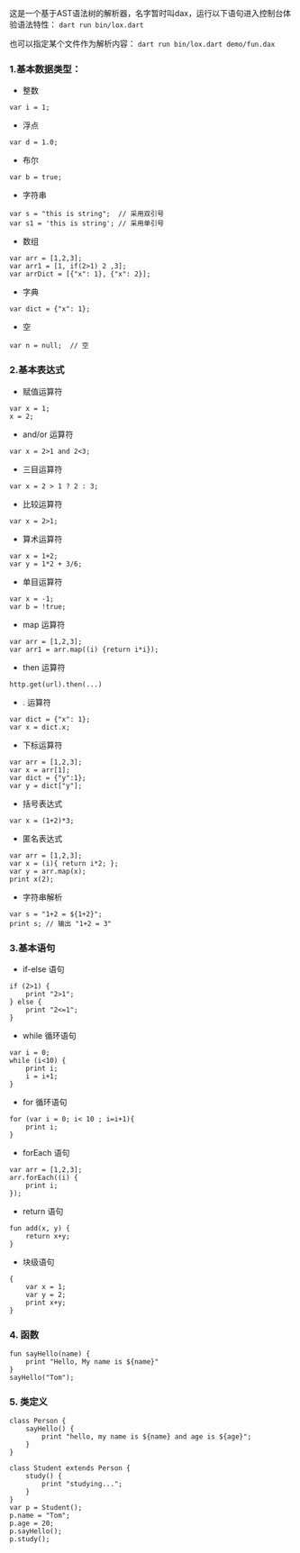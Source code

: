 这是一个基于AST语法树的解析器，名字暂时叫dax，运行以下语句进入控制台体验语法特性：
`dart run bin/lox.dart`


也可以指定某个文件作为解析内容：
`dart run bin/lox.dart demo/fun.dax`

### 1.基本数据类型：

* 整数
```
var i = 1; 
```
* 浮点
```
var d = 1.0;
```
* 布尔
```
var b = true; 
```
* 字符串
```
var s = "this is string";  // 采用双引号
var s1 = 'this is string'; // 采用单引号
```
* 数组
```
var arr = [1,2,3];
var arr1 = [1, if(2>1) 2 ,3];
var arrDict = [{"x": 1}, {"x": 2}];
```
* 字典
```
var dict = {"x": 1};
```
* 空
```
var n = null;  // 空
```
### 2.基本表达式
* 赋值运算符
```
var x = 1;
x = 2;
```
* and/or 运算符
```
var x = 2>1 and 2<3;
```

* 三目运算符
```
var x = 2 > 1 ? 2 : 3;
```

* 比较运算符
```
var x = 2>1;
```

* 算术运算符
```
var x = 1+2;
var y = 1*2 + 3/6;
```

* 单目运算符
```
var x = -1;
var b = !true;
```

* map 运算符
```
var arr = [1,2,3];
var arr1 = arr.map((i) {return i*i});
```

* then 运算符
```
http.get(url).then(...)
```

* . 运算符
```
var dict = {"x": 1};
var x = dict.x;
```

* 下标运算符
```
var arr = [1,2,3];
var x = arr[1];
var dict = {"y":1};
var y = dict["y"];
```

* 括号表达式
```
var x = (1+2)*3;
```

* 匿名表达式
```
var arr = [1,2,3];
var x = (i){ return i*2; };
var y = arr.map(x);
print x(2);
```

* 字符串解析
```
var s = "1+2 = ${1+2}";
print s; // 输出 "1+2 = 3"
```

### 3.基本语句
* if-else 语句
```
if (2>1) {
	print "2>1";
} else {
	print "2<=1";
}
```

* while 循环语句
```
var i = 0;
while (i<10) {
	print i;
	i = i+1;
}
```
* for 循环语句
```
for (var i = 0; i< 10 ; i=i+1){
	print i;
}
```

* forEach 语句
```
var arr = [1,2,3];
arr.forEach((i) {
	print i;
});
```

* return 语句
```
fun add(x, y) {
	return x+y;
}
```

* 块级语句 
```
{
	var x = 1;
	var y = 2;
	print x+y;
}
```

### 4. 函数
```
fun sayHello(name) {
	print "Hello, My name is ${name}"
}
sayHello("Tom");
```

### 5. 类定义
```
class Person {
	sayHello() {
		print "hello, my name is ${name} and age is ${age}";
	}
}

class Student extends Person {
	study() {
		print "studying...";
	}
}
var p = Student();
p.name = "Tom";
p.age = 20;
p.sayHello();
p.study();
```